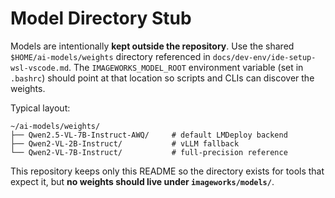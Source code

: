 # Model Directory Stub

Models are intentionally **kept outside the repository**. Use the shared
`$HOME/ai-models/weights` directory referenced in `docs/dev-env/ide-setup-wsl-vscode.md`.
The `IMAGEWORKS_MODEL_ROOT` environment variable (set in `.bashrc`) should point
at that location so scripts and CLIs can discover the weights.

Typical layout:

```
~/ai-models/weights/
├── Qwen2.5-VL-7B-Instruct-AWQ/     # default LMDeploy backend
├── Qwen2-VL-2B-Instruct/           # vLLM fallback
└── Qwen2-VL-7B-Instruct/           # full-precision reference
```

This repository keeps only this README so the directory exists for tools that
expect it, but **no weights should live under `imageworks/models/`**.
